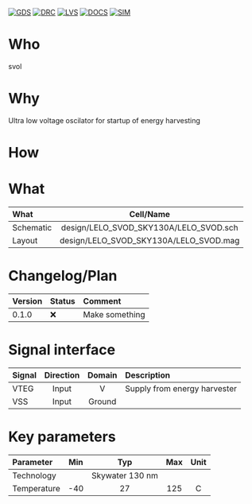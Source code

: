 
[![GDS](../../actions/workflows/gds.yaml/badge.svg)](../../actions/workflows/gds.yaml)
[![DRC](../../actions/workflows/drc.yaml/badge.svg)](../../actions/workflows/drc.yaml)
[![LVS](../../actions/workflows/lvs.yaml/badge.svg)](../../actions/workflows/lvs.yaml)
[![DOCS](../../actions/workflows/docs.yaml/badge.svg)](../../actions/workflows/docs.yaml)
[![SIM](../../actions/workflows/sim.yaml/badge.svg)](../../actions/workflows/sim.yaml)

# Who
svol

# Why

Ultra low voltage oscilator for startup of energy harvesting

# How

<explain short how you made this module>


# What


| What            |        Cell/Name |
| :----              |  :----:       |
| Schematic       | design/LELO_SVOD_SKY130A/LELO_SVOD.sch |
| Layout          | design/LELO_SVOD_SKY130A/LELO_SVOD.mag |


# Changelog/Plan


| Version | Status | Comment|
| :---| :---| :---|
|0.1.0 | :x: | Make something |



# Signal interface


| Signal       | Direction | Domain  | Description                               |
| :---         | :---:     | :---:   | :---                                      |
| VTEG         | Input     | V       | Supply from energy harvester              |
| VSS         | Input     | Ground  |                                           |



# Key parameters


| Parameter           | Min     | Typ           | Max     | Unit  |
| :---                | :---:     | :---:           | :---:     | :---: |
| Technology          |         | Skywater 130 nm |         |       |
| Temperature         | -40     | 27            | 125     | C     |
